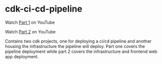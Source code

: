 # cdk-ci-cd-pipeline

Watch [Part 1](https://www.youtube.com/watch?v=Ie8_XNrp9RU) on YouTube

Watch [Part 2](https://www.youtube.com/watch?v=DvPBG32dLYw) on YouTube

Contains two cdk projects, one for deploying a ci/cd pipeline and another housing the infrastructure the pipeline will deploy. Part one covers the pipeline deployment while part 2 covers the infrastructure and frontend web app deployment.
